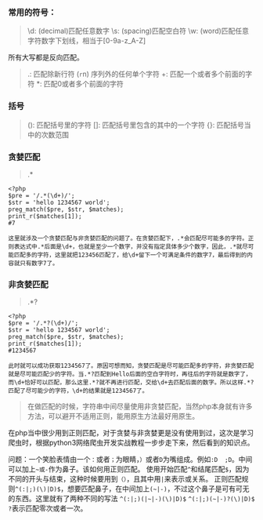 ### 常用的符号：
>\d: (decimal)匹配任意数字
>\s: (spacing)匹配空白符
>\w: (word)匹配任意字符数字下划线，相当于[0-9a-z_A-Z]

所有大写都是反向匹配。

>.: 匹配除新行符 (`r`n) 序列外的任何单个字符
>+: 匹配一个或者多个前面的字符
>*: 匹配0或者多个前面的字符

### 括号
>(): 匹配括号里的字符
>[]: 匹配括号里包含的其中的一个字符
>{}: 匹配括号当中的次数范围


### 贪婪匹配
> .*
```
<?php
$pre = '/.*(\d+)/';
$str = 'hello 1234567 world';
preg_match($pre, $str, $matches);
print_r($matches[1]);
#7
```
`这里就涉及一个贪婪匹配与非贪婪匹配的问题了。在贪婪匹配下，.*会匹配尽可能多的字符。正则表达式中.*后面是\d+，也就是至少一个数字，并没有指定具体多少个数字，因此，.*就尽可能匹配多的字符，这里就把123456匹配了，给\d+留下一个可满足条件的数字7，最后得到的内容就只有数字7了。`

### 非贪婪匹配
>.*?
```
<?php
$pre = '/.*?(\d+)/';
$str = 'hello 1234567 world';
preg_match($pre, $str, $matches);
print_r($matches[1]);
#1234567
```
`此时就可以成功获取1234567了。原因可想而知，贪婪匹配是尽可能匹配多的字符，非贪婪匹配就是尽可能匹配少的字符。当.*?匹配到Hello后面的空白字符时，再往后的字符就是数字了，而\d+恰好可以匹配，那么这里.*?就不再进行匹配，交给\d+去匹配后面的数字。所以这样.*?匹配了尽可能少的字符，\d+的结果就是1234567了。`

>在做匹配的时候，字符串中间尽量使用非贪婪匹配，当然php本身就有许多方法，可以避开不适用正则，能用原生方法最好用原生。

在php当中很少用到正则匹配，对于贪婪与非贪婪更是没有使用到过，这次是学习爬虫时，根据python3网络爬虫开发实战教程一步步走下来，然后看到的知识点。

问题：一个笑脸表情由一个`：`或者`；`为眼睛，`）`或者`D`为嘴组成。例如`:D  ;D`。中间可以加上`~或-`作为鼻子。该如何用正则匹配。
使用开始匹配`^`和结尾匹配`$`，因为不同的开头与结束，这种时候要用到`（）`，且其中用`|`来表示或关系。
正则匹配规则`^(:|;)(\)|D)$`，想要匹配鼻子，在中间加上`(~|-)`，不过这个鼻子是可有可无的东西。这里就有了两种不同的写法
`^(:|;)(|~|-)(\)|D)$`
`^(:|;)(~|-)?(\)|D)$`
`?`表示匹配零次或者一次。
